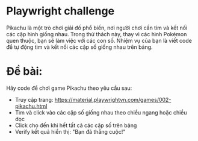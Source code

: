 # Playwright challenge
Pikachu là một trò chơi giải đố phổ biến, nơi người chơi cần tìm và kết nối các cặp hình giống nhau. Trong thử thách này, thay vì các hình Pokémon quen thuộc, bạn sẽ làm việc với các con số. Nhiệm vụ của bạn là viết code để tự động tìm và kết nối các cặp số giống nhau trên bảng.

# Đề bài:
Hãy code để chơi game Pikachu theo yêu cầu sau:
- Truy cập trang: https://material.playwrightvn.com/games/002-pikachu.html  
- Tìm và click vào các cặp số giống nhau theo chiều ngang hoặc chiều dọc
- Click cho đến khi hết tất cả các cặp số trên bảng
- Verify kết quả hiển thị: "Bạn đã thắng cuộc!"